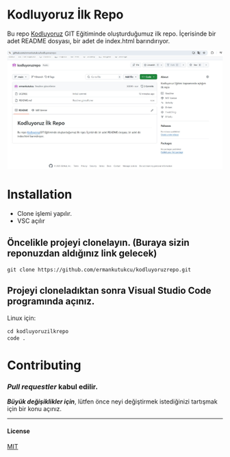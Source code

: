 # Kodluyoruz İlk Repo

Bu repo [Kodluyoruz](https://www.kodluyoruz.org) GIT Eğitiminde oluşturduğumuz ilk repo. İçerisinde bir adet README dosyası, bir adet de index.html barındırıyor.

![github](ilkrepo.jpg)

# Installation
* Clone işlemi yapılır.
* VSC açılır


## Öncelikle projeyi clonelayın. (Buraya sizin reponuzdan aldığınız link gelecek)

```
git clone https://github.com/ermankutukcu/kodluyoruzrepo.git
```

## Projeyi cloneladıktan sonra Visual Studio Code programında açınız.

Linux için:
```
cd kodluyoruzilkrepo
code .
```

# Contributing
### *Pull requestler* **kabul edilir**. 

***Büyük değişiklikler için***, lütfen önce neyi değiştirmek istediğinizi tartışmak için bir konu açınız.



------------------------------

#### License

[MIT](https://choosealicense.com/licenses/mit/)